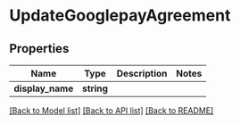 # UpdateGooglepayAgreement

## Properties
Name | Type | Description | Notes
------------ | ------------- | ------------- | -------------
**display_name** | **string** |  | 

[[Back to Model list]](../../README.md#documentation-for-models) [[Back to API list]](../../README.md#documentation-for-api-endpoints) [[Back to README]](../../README.md)

